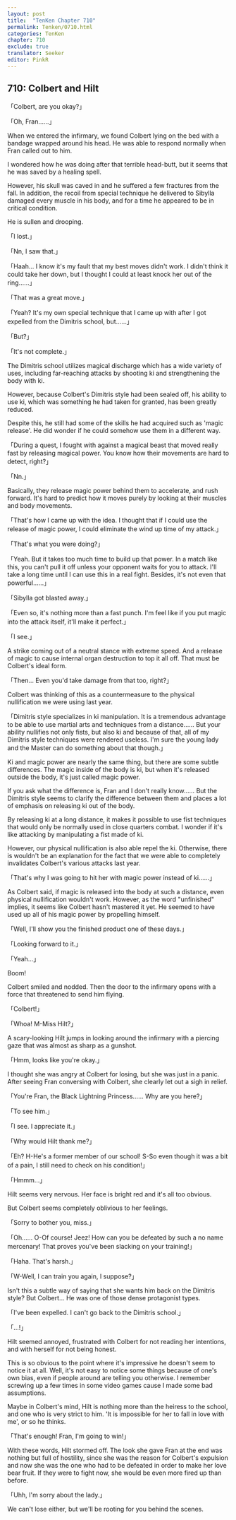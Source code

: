 ```yaml
---
layout: post
title:  "TenKen Chapter 710"
permalink: Tenken/0710.html
categories: TenKen
chapter: 710
exclude: true
translator: Seeker
editor: PinkR
---
```

<h2 id="ch710">710: Colbert and Hilt</h2>

「Colbert, are you okay?」

「Oh, Fran……」

<p>When we entered the infirmary, we found Colbert lying on the bed with a bandage wrapped around his head.
  He was able to respond normally when Fran called out to him.</p>

I wondered how he was doing after that terrible head-butt, but it seems that he was saved by a healing spell.

<p>However, his skull was caved in and he suffered a few fractures from the fall. 
  In addition, the recoil from special technique he delivered to Sibylla damaged every muscle in his body, and for a time he appeared to be in critical condition.</p>

He is sullen and drooping.

「I lost.」

「Nn, I saw that.」

<p>「Haah... I know it's my fault that my best moves didn't work. I didn't think it could take her down, but I thought I could at least knock her out of the ring……」</p>

「That was a great move.」

「Yeah? It's my own special technique that I came up with after I got expelled from the Dimitris school, but……」

「But?」

「It's not complete.」

 The Dimitris school utilizes magical discharge which has a wide variety of uses, including far-reaching attacks by shooting ki and strengthening the body with ki.

However, because Colbert's Dimitris style had been sealed off, his ability to use ki, which was something he had taken for granted, has been greatly reduced.

Despite this, he still had some of the skills he had acquired such as 'magic release'. He did wonder if he could somehow use them in a different way.

「During a quest, I fought with against a magical beast that moved really fast by releasing magical power. You know how their movements are hard to detect, right?」

「Nn.」

Basically, they release magic power behind them to accelerate, and rush forward. It's hard to predict how it moves purely by looking at their muscles and body movements.

「That's how I came up with the idea. I thought that if I could use the release of magic power, I could eliminate the wind up time of my attack.」

「That's what you were doing?」

<p>「Yeah. But it takes too much time to build up that power. In a match like this, you can't pull it off unless your opponent waits for you to attack. 
  I'll take a long time until I can use this in a real fight. Besides, it's not even that powerful……」</p>

「Sibylla got blasted away.」

「Even so, it's nothing more than a fast punch. I'm feel like if you put magic into the attack itself, it'll make it perfect.」

「I see.」

<p>A strike coming out of a neutral stance with extreme speed. And a release of magic to cause internal organ destruction to top it all off. 
  That must be Colbert's ideal form.</p>

「Then… Even you'd take damage from that too, right?」

Colbert was thinking of this as a countermeasure to the physical nullification we were using last year.

<p>「Dimitris style specializes in ki manipulation. It is a tremendous advantage to be able to use martial arts and techniques from a distance…… 
  But your ability nullifies not only fists, but also ki and because of that, all of my Dimitris style techniques were rendered useless. 
  I'm sure the young lady and the Maste&zwj;r can do something about that though.」</p>

<p>Ki and magic power are nearly the same thing, but there are some subtle differences. 
  The magic inside of the body is ki, but when it's released outside the body, it's just called magic power.</p>

<p>If you ask what the difference is, Fran and I don't really know…… 
  But the Dimitris style seems to clarify the difference between them and places a lot of emphasis on releasing ki out of the body.</p>

<p>By releasing ki at a long distance, it makes it possible to use fist techniques that would only be normally used in close quarters combat. 
  I wonder if it's like attacking by manipulating a fist made of ki.</p>

<p>However, our physical nullification is also able repel the ki. Otherwise, 
  there is wouldn't be an explanation for the fact that we were able to completely invalidates Colbert's various attacks last year.</p>

「That's why I was going to hit her with magic power instead of ki……」

<p>As Colbert said, if magic is released into the body at such a distance, even physical nullification wouldn't work. 
  However, as the word "unfinished" implies, it seems like Colbert hasn't mastered it yet. He seemed to have used up all of his magic power by propelling himself.</p>

「Well, I'll show you the finished product one of these days.」

「Looking forward to it.」

「Yeah…」

Boom!

Colbert smiled and nodded. Then the door to the infirmary opens with a force that threatened to send him flying.

「Colbert!」

「Whoa! M-Miss Hilt?」

A scary-looking Hilt jumps in looking around the infirmary with a piercing gaze that was almost as sharp as a gunshot.

「Hmm, looks like you're okay.」

<p>I thought she was angry at Colbert for losing, but she was just in a panic. After seeing Fran conversing with Colbert, 
  she clearly let out a sigh in relief.</p>

「You're Fran, the Black Lightning Princess…… Why are you here?」

「To see him.」

「I see. I appreciate it.」

「Why would Hilt thank me?」

「Eh? H-He's a former member of our school! S-So even though it was a bit of a pain, I still need to check on his condition!」

「Hmmm…」

Hilt seems very nervous. Her face is bright red and it's all too obvious.

But Colbert seems completely oblivious to her feelings.

「Sorry to bother you, miss.」

「Oh…… O-Of course! Jeez! How can you be defeated by such a no name mercenary! That proves you've been slacking on your training!」

「Haha. That's harsh.」

「W-Well, I can train you again, I suppose?」

Isn't this a subtle way of saying that she wants him back on the Dimitris style? But Colbert... He was one of those dense protagonist types.

「I've been expelled. I can't go back to the Dimitris school.」

「…!」

Hilt seemed annoyed, frustrated with Colbert for not reading her intentions, and with herself for not being honest.

<p>This is so obvious to the point where it's impressive he doesn't seem to notice it at all. 
  Well, it's not easy to notice some things because of one's own bias, even if people around are telling you otherwise. 
  I remember screwing up a few times in some video games cause I made some bad assumptions.</p>

<p>Maybe in Colbert's mind, Hilt is nothing more than the heiress to the school, and one who is very strict to him. 
  'It is impossible for her to fall in love with me', or so he thinks.</p>

「That's enough! Fran, I'm going to win!」

<p>With these words, Hilt stormed off. The look she gave Fran at the end was nothing but full of hostility, 
  since she was the reason for Colbert's expulsion and now she was the one who had to be defeated in order to make her love bear fruit. 
  If they were to fight now, she would be even more fired up than before.</p>

「Uhh, I'm sorry about the lady.」

We can't lose either, but we'll be rooting for you behind the scenes.



